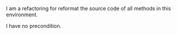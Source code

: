 I am a refactoring for reformat the source code of all methods in this environment.I have no precondition.